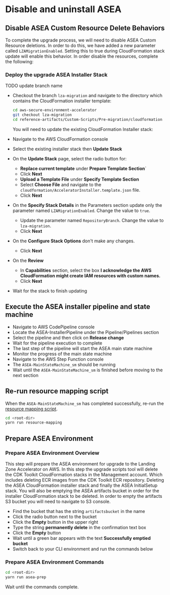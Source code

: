 # Disable and uninstall ASEA

## Disable ASEA Custom Resource Delete Behaviors

To complete the upgrade process, we will need to disable ASEA Custom Resource deletions. In order to do this, we have added a new parameter called `LZAMigrationEnabled`. Setting this to true during CloudFormation stack update will enable this behavior. In order disable the resources, complete the following:

### Deploy the upgrade ASEA Installer Stack

TODO update branch name

- Checkout the branch `lza-migration` and navigate to the directory which contains the CloudFormation installer template:

    ```bash
    cd aws-secure-environment-accelerator
    git checkout lza-migration
    cd reference-artifacts/Custom-Scripts/Pre-migration/cloudformation
    ```

  You will need to update the existing CloudFormation Installer stack:

- Navigate to the AWS CloudFormation console
- Select the existing installer stack then **Update Stack**
- On the **Update Stack** page, select the radio button for:
    - **Replace current template** under **Prepare Template Section**`
    - Click **Next**
    - **Upload a Template File** under **Specify Template Section**
    - Select **Choose File** and navigate to the `cloudformation/AcceleratorInstaller.template.json` file.
    - Click **Next**
- On the **Specify Stack Details** in the Parameters section update only the parameter named `LZAMigrationEnabled`. Change the value to `true`.
    - Update the parameter named `RepositoryBranch`. Change the value to `lza-migration`.
    - Click **Next**
- On the **Configure Stack Options** don't make any changes.
    - Click **Next**
- On the **Review**
    - In **Capabilities** section, select the box **I acknowledge the AWS CloudFormation might create IAM resources with custom names.**
    - Click **Next**
- Wait for the stack to finish updating

## Execute the ASEA installer pipeline and state machine

- Navigate to AWS CodePipeline console
- Locate the ASEA-InstallerPipeline under the Pipeline/Pipelines section
- Select the pipeline and then click on **Release change**
- Wait for the pipeline execution to complete
- The last step of the pipeline will start the ASEA main state machine
- Monitor the progress of the main state machine
- Navigate to the AWS Step Function console
- The `ASEA-MainStateMachine_sm` should be running
- Wait until the `ASEA-MainStateMachine_sm` is finished before moving to the next section

## Re-run resource mapping script

When the `ASEA-MainStateMachine_sm` has completed successfully, re-run the [resource mapping script](../preparation//resource-mapping-drift-detection.md).

```bash
cd <root-dir>
yarn run resource-mapping
```

## Prepare ASEA Environment

### Prepare ASEA Environment Overview

This step will prepare the ASEA environment for upgrade to the Landing Zone Accelerator on AWS. In this step the upgrade scripts tool will delete the CDK Toolkit CloudFormation stacks in the Management account. Which includes deleting ECR images from the CDK Toolkit ECR repository. Deleting the ASEA CloudFormation installer stack and finally the ASEA InitialSetup stack. You will also be emptying the ASEA artifacts bucket in order for the installer CloudFormation stack to be deleted.
In order to empty the artifacts S3 bucket you will need to navigate to S3 console.

- Find the bucket that has the string `artifactsbucket` in the name
- Click the radio button next to the bucket
- Click the **Empty** button in the upper right
- Type the string **permanently delete** in the confirmation text box
- Click the **Empty** button
- Wait until a green bar appears with the text **Successfully emptied bucket**
- Switch back to your CLI environment and run the commands below

### Prepare ASEA Environment Commands

```bash
cd <root-dir>
yarn run asea-prep
```

Wait until the commands complete.